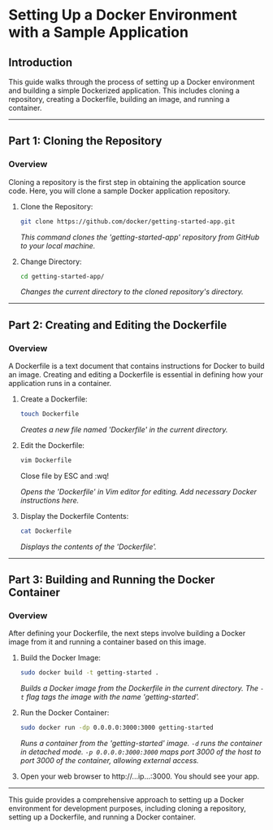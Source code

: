 # Setting Up a Docker Environment with a Sample Application

## Introduction

This guide walks through the process of setting up a Docker environment and building a simple Dockerized application. This includes cloning a repository, creating a Dockerfile, building an image, and running a container.

---

## Part 1: Cloning the Repository

### Overview

Cloning a repository is the first step in obtaining the application source code. Here, you will clone a sample Docker application repository.

1. Clone the Repository:
   ```bash
   git clone https://github.com/docker/getting-started-app.git
   ```
   _This command clones the 'getting-started-app' repository from GitHub to your local machine._

2. Change Directory:
   ```bash
   cd getting-started-app/
   ```
   _Changes the current directory to the cloned repository's directory._

---

## Part 2: Creating and Editing the Dockerfile

### Overview

A Dockerfile is a text document that contains instructions for Docker to build an image. Creating and editing a Dockerfile is essential in defining how your application runs in a container.

1. Create a Dockerfile:
   ```bash
   touch Dockerfile
   ```
   _Creates a new file named 'Dockerfile' in the current directory._

2. Edit the Dockerfile:
   ```bash
   vim Dockerfile 
   ```
   Close file by ESC and :wq!

   _Opens the 'Dockerfile' in Vim editor for editing. Add necessary Docker instructions here._

3. Display the Dockerfile Contents:
   ```bash
   cat Dockerfile
   ```
   _Displays the contents of the 'Dockerfile'._

---

## Part 3: Building and Running the Docker Container

### Overview

After defining your Dockerfile, the next steps involve building a Docker image from it and running a container based on this image.

1. Build the Docker Image:
   ```bash
   sudo docker build -t getting-started .
   ```
   _Builds a Docker image from the Dockerfile in the current directory. The `-t` flag tags the image with the name 'getting-started'._

2. Run the Docker Container:
   ```bash
   sudo docker run -dp 0.0.0.0:3000:3000 getting-started
   ```
   _Runs a container from the 'getting-started' image. `-d` runs the container in detached mode. `-p 0.0.0.0:3000:3000` maps port 3000 of the host to port 3000 of the container, allowing external access._

3. Open your web browser to http://...ip...:3000. You should see your app.

---

This guide provides a comprehensive approach to setting up a Docker environment for development purposes, including cloning a repository, setting up a Dockerfile, and running a Docker container.

